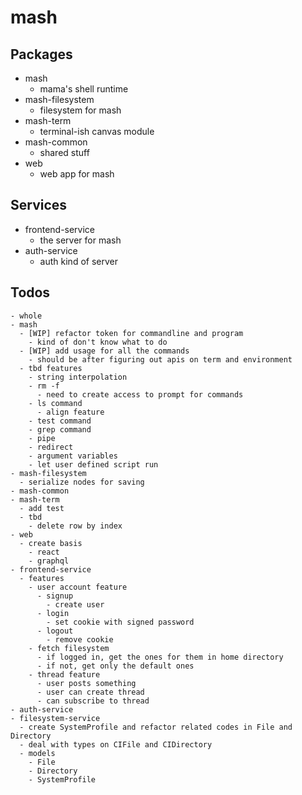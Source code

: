 # mash

## Packages

- mash
  - mama's shell runtime
- mash-filesystem
  - filesystem for mash
- mash-term
  - terminal-ish canvas module
- mash-common
  - shared stuff
- web
  - web app for mash

## Services
- frontend-service
  - the server for mash
- auth-service
  - auth kind of server

## Todos

```
- whole
- mash
  - [WIP] refactor token for commandline and program
    - kind of don't know what to do
  - [WIP] add usage for all the commands
    - should be after figuring out apis on term and environment
  - tbd features
    - string interpolation
    - rm -f
      - need to create access to prompt for commands
    - ls command
      - align feature
    - test command
    - grep command
    - pipe
    - redirect
    - argument variables
    - let user defined script run
- mash-filesystem
  - serialize nodes for saving
- mash-common
- mash-term
  - add test
  - tbd
    - delete row by index
- web
  - create basis
    - react
    - graphql
- frontend-service
  - features
    - user account feature
      - signup
        - create user
      - login
        - set cookie with signed password
      - logout
        - remove cookie
    - fetch filesystem
      - if logged in, get the ones for them in home directory
      - if not, get only the default ones
    - thread feature
      - user posts something
      - user can create thread
      - can subscribe to thread
- auth-service
- filesystem-service
  - create SystemProfile and refactor related codes in File and Directory
  - deal with types on CIFile and CIDirectory
  - models
    - File
    - Directory
    - SystemProfile
```
